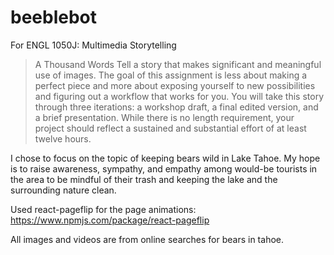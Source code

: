 # beeblebot

For ENGL 1050J: Multimedia Storytelling

> A Thousand Words
> Tell a story that makes significant and meaningful use of images.
> The goal of this assignment is less about making a perfect piece and more about exposing yourself to new possibilities and figuring out a workflow that works for you. You will take this story through three iterations: a workshop draft, a final edited version, and a brief presentation. 
> While there is no length requirement, your project should reflect a sustained and substantial effort of at least twelve hours.


I chose to focus on the topic of keeping bears wild in Lake Tahoe. My hope is to raise awareness, sympathy, and empathy among would-be tourists in the area to be mindful of their trash and keeping the lake and the surrounding nature clean.

Used react-pageflip for the page animations: https://www.npmjs.com/package/react-pageflip

All images and videos are from online searches for bears in tahoe.
